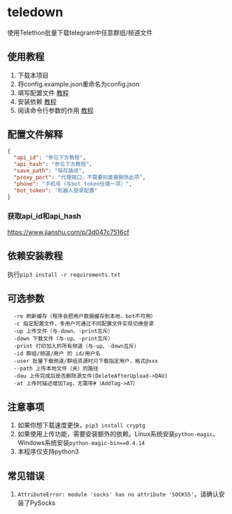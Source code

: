 # teledown

使用Telethon批量下载telegram中任意群组/频道文件

## 使用教程

1. 下载本项目
2. 将config.example.json重命名为config.json
3. 填写配置文件 [教程](#jump1)
4. 安装依赖 [教程](#jump2)
5. 阅读命令行参数的作用 [教程](#jump3)

## 配置文件解释<a id="jump1"></a>

```json
{
  "api_id": "参见下方教程",
  "api_hash": "参见下方教程",
  "save_path": "保存路径",
  "proxy_port": "代理端口，不需要则直接删除此项",
  "phone": "手机号（与bot_token任填一项）",
  "bot_token": "机器人登录配置"
}
```

### 获取api_id和api_hash

https://www.jianshu.com/p/3d047c7516cf

## 依赖安装教程<a id="jump2"></a>

执行`pip3 install -r requirements.txt`

## 可选参数<a id="jump3"></a>

```
  -re 刷新缓存（程序会把用户数据缓存到本地，bot不可用）
  -c 指定配置文件，多用户可通过不同配置文件实现切换登录
  -up 上传文件（与-down、-print互斥）
  -down 下载文件（与-up、-print互斥）
  -print 打印加入的所有频道（与-up、-down互斥）
  -id 群组/频道/用户 的 id/用户名
  -user 批量下载频道/群组资源时只下载指定用户，格式@xxx
  --path 上传本地文件（夹）的路径
  -dau 上传完成后是否删除源文件(DeleteAfterUpload->DAU)
  -at 上传时描述增加Tag，无需带#（AddTag->AT）
```

## 注意事项

1. 如果你想下载速度更快，`pip3 install cryptg `
2. 如果使用上传功能，需要安装额外的依赖。Linux系统安装`python-magic`、Windows系统安装`python-magic-bin==0.4.14`
3. 本程序仅支持python3

## 常见错误

1. `AttributeError: module 'socks' has no attribute 'SOCKS5'`，请确认安装了PySocks

